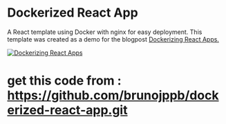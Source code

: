 # Dockerized React App

A React template using Docker with nginx for easy deployment. This template was created as a demo for the blogpost [Dockerizing React Apps.](http://bpaulino.com/entries/12-dockerizing-react-apps)

[![Dockerizing React Apps](https://bpaulino.com/assets/images/posts/dockerizing_react_apps.jpg)](https://bpaulino.com/entries/12-dockerizing-react-apps)

# get this code from : https://github.com/brunojppb/dockerized-react-app.git 